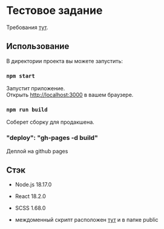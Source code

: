 # Тестовое задание 

Требования [тут](https://docs.google.com/document/d/1fOsH-tPSNXWKgB1mba2vljqTkQzqi7hO7sAtq4NLXso/edit).

## Использование

В директории проекта вы можете запустить:

### `npm start`

Запустит приложение.\
Открыть [http://localhost:3000](http://localhost:3000) в вашем браузере.

### `npm run build`

Соберет сборку для продакшена.

### "deploy": "gh-pages -d build"

Деплой на github pages

## Стэк

- Node.js 18.17.0
- React 18.2.0
- SCSS 1.68.0

- междоменный скрипт расположен [тут](https://levanovaelena.github.io/cv/cv-website/js/getData.js) и в папке public
